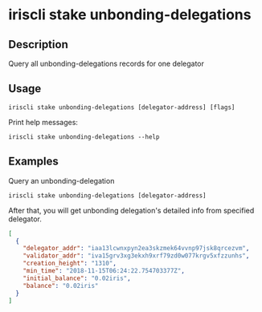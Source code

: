 # iriscli stake unbonding-delegations

## Description

Query all unbonding-delegations records for one delegator

## Usage

```
iriscli stake unbonding-delegations [delegator-address] [flags]
```
Print help messages:
```
iriscli stake unbonding-delegations --help
```

## Examples

Query an unbonding-delegation
```
iriscli stake unbonding-delegations [delegator-address]
```

After that, you will get unbonding delegation's detailed info from specified delegator.

```json
[
  {
    "delegator_addr": "iaa13lcwnxpyn2ea3skzmek64vvnp97jsk8qrcezvm",
    "validator_addr": "iva15grv3xg3ekxh9xrf79zd0w077krgv5xfzzunhs",
    "creation_height": "1310",
    "min_time": "2018-11-15T06:24:22.754703377Z",
    "initial_balance": "0.02iris",
    "balance": "0.02iris"
  }
]
```
